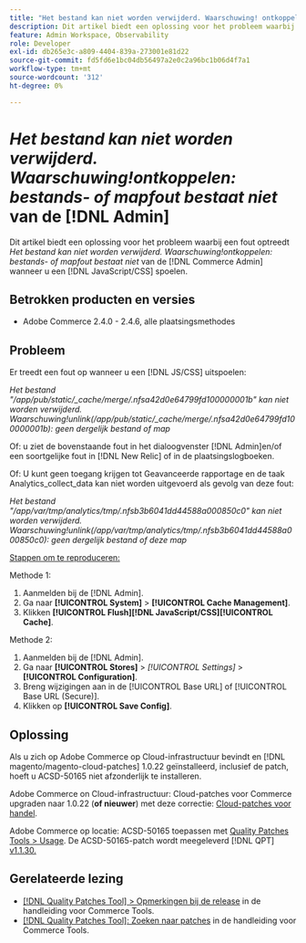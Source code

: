 ```yaml
---
title: "Het bestand kan niet worden verwijderd. Waarschuwing! ontkoppelen: geen bestands- of mapfout in de map [!DNL Admin]"
description: Dit artikel biedt een oplossing voor het probleem waarbij een fout *Het bestand kan niet worden verwijderd. Waarschuwing!Ontkoppel dergelijke bestand- of mapfout* niet via de [!DNL Admin] wanneer u een [!DNL Javascript/CSS] spoelen.
feature: Admin Workspace, Observability
role: Developer
exl-id: db265e3c-a809-4404-839a-273001e81d22
source-git-commit: fd5fd6e1bc04db56497a2e0c2a96bc1b06d4f7a1
workflow-type: tm+mt
source-wordcount: '312'
ht-degree: 0%

---
```


# *Het bestand kan niet worden verwijderd. Waarschuwing!ontkoppelen: bestands- of mapfout bestaat niet* van de [!DNL Admin]

Dit artikel biedt een oplossing voor het probleem waarbij een fout optreedt *Het bestand kan niet worden verwijderd. Waarschuwing!ontkoppelen: bestands- of mapfout bestaat niet* van de [!DNL Commerce Admin] wanneer u een [!DNL JavaScript/CSS] spoelen.

## Betrokken producten en versies

* Adobe Commerce 2.4.0 - 2.4.6, alle plaatsingsmethodes

## Probleem

Er treedt een fout op wanneer u een [!DNL JS/CSS] uitspoelen:

*Het bestand &quot;/app/pub/static/_cache/merge/.nfsa42d0e64799fd100000001b&quot; kan niet worden verwijderd. Waarschuwing!unlink(/app/pub/static/_cache/merge/.nfsa42d0e64799fd100000001b): geen dergelijk bestand of map*

Of: u ziet de bovenstaande fout in het dialoogvenster [!DNL Admin]en/of een soortgelijke fout in [!DNL New Relic] of in de plaatsingslogboeken.

Of: U kunt geen toegang krijgen tot Geavanceerde rapportage en de taak Analytics_collect_data kan niet worden uitgevoerd als gevolg van deze fout:

*Het bestand &quot;/app/var/tmp/analytics/tmp/.nfsb3b6041dd44588a000850c0&quot; kan niet worden verwijderd. Waarschuwing!unlink(/app/var/tmp/analytics/tmp/.nfsb3b6041dd44588a000850c0): geen dergelijk bestand of deze map*

<u>Stappen om te reproduceren:</u>

Methode 1:

1. Aanmelden bij de [!DNL Admin].
1. Ga naar **[!UICONTROL System]** > **[!UICONTROL Cache Management]**.
1. Klikken **[!UICONTROL Flush][!DNL JavaScript/CSS][!UICONTROL Cache]**.

Methode 2:

1. Aanmelden bij de [!DNL Admin].
1. Ga naar **[!UICONTROL Stores]** > *[!UICONTROL Settings]* > **[!UICONTROL Configuration]**.
1. Breng wijzigingen aan in de [!UICONTROL Base URL] of [!UICONTROL Base URL (Secure)].
1. Klikken op **[!UICONTROL Save Config]**.

## Oplossing

Als u zich op Adobe Commerce op Cloud-infrastructuur bevindt en [!DNL magento/magento-cloud-patches] 1.0.22 geïnstalleerd, inclusief de patch, hoeft u ACSD-50165 niet afzonderlijk te installeren.

Adobe Commerce on Cloud-infrastructuur: Cloud-patches voor Commerce upgraden naar 1.0.22 (**of nieuwer**) met deze correctie: [Cloud-patches voor handel](/docs/commerce-cloud-service/user-guide/release-notes/cloud-patches.html).

Adobe Commerce op locatie: ACSD-50165 toepassen met [Quality Patches Tools > Usage](/docs/commerce-operations/tools/quality-patches-tool/usage.html). De ACSD-50165-patch wordt meegeleverd [!DNL QPT] [v1.1.30.](/docs/commerce-operations/tools/quality-patches-tool/release-notes.html#v1-1-30)

## Gerelateerde lezing

* [[!DNL Quality Patches Tool] > Opmerkingen bij de release](/docs/commerce-operations/tools/quality-patches-tool/release-notes.html) in de handleiding voor Commerce Tools.
* [[!DNL Quality Patches Tool]: Zoeken naar patches](https://experienceleague.adobe.com/tools/commerce-quality-patches/index.html) in de handleiding voor Commerce Tools.
